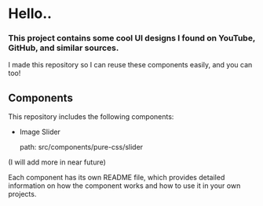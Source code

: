 # Hello..

### This project contains some cool UI designs I found on YouTube, GitHub, and similar sources. 
I made this repository so I can reuse these components easily, and you can too!

## Components
This repository includes the following components:
- Image Slider
 
    path: src/components/pure-css/slider
  
 (I will add more in near future)

Each component has its own README file, which provides detailed information on how the component works and how to use it in your own projects.
